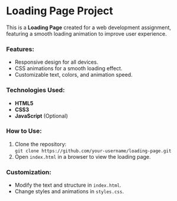 # Loading Page Project

This is a **Loading Page** created for a web development assignment, featuring a smooth loading animation to improve user experience.

### Features:
- Responsive design for all devices.
- CSS animations for a smooth loading effect.
- Customizable text, colors, and animation speed.

### Technologies Used:
- **HTML5**
- **CSS3**
- **JavaScript** (Optional)

### How to Use:
1. Clone the repository:  
   `git clone https://github.com/your-username/loading-page.git`
2. Open `index.html` in a browser to view the loading page.

### Customization:
- Modify the text and structure in `index.html`.
- Change styles and animations in `styles.css`.
